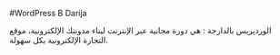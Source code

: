 #WordPress B Darija

الوردپريس بالدارجة : هي دورة مجانية عبر الإنترنت لبناء مدونتك الإلكترونية، موقع التجارة الإلكترونية بكل سهولة.
